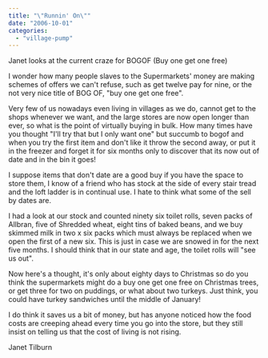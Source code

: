```yaml
---
title: "\"Runnin' On\""
date: "2006-10-01"
categories: 
  - "village-pump"
---
```


Janet looks at the current craze for BOGOF (Buy one get one free)

I wonder how many people slaves to the Supermarkets' money are making schemes of offers we can't refuse, such as get twelve pay for nine, or the not very nice title of BOG OF, "buy one get one free".

Very few of us nowadays even living in villages as we do, cannot get to the shops whenever we want, and the large stores are now open longer than ever, so what is the point of virtually buying in bulk. How many times have you thought "I'll try that but I only want one" but succumb to bogof and when you try the first item and don't like it throw the second away, or put it in the freezer and forget it for six months only to discover that its now out of date and in the bin it goes!

I suppose items that don't date are a good buy if you have the space to store them, I know of a friend who has stock at the side of every stair tread and the loft ladder is in continual use. I hate to think what some of the sell by dates are.

I had a look at our stock and counted ninety six toilet rolls, seven packs of Allbran, five of Shredded wheat, eight tins of baked beans, and we buy skimmed milk in two x six packs which must always be replaced when we open the first of a new six. This is just in case we are snowed in for the next five months. I should think that in our state and age, the toilet rolls will "see us out".

Now here's a thought, it's only about eighty days to Christmas so do you think the supermarkets might do a buy one get one free on Christmas trees, or get three for two on puddings, or what about two turkeys. Just think, you could have turkey sandwiches until the middle of January!

I do think it saves us a bit of money, but has anyone noticed how the food costs are creeping ahead every time you go into the store, but they still insist on telling us that the cost of living is not rising.

Janet Tilburn
